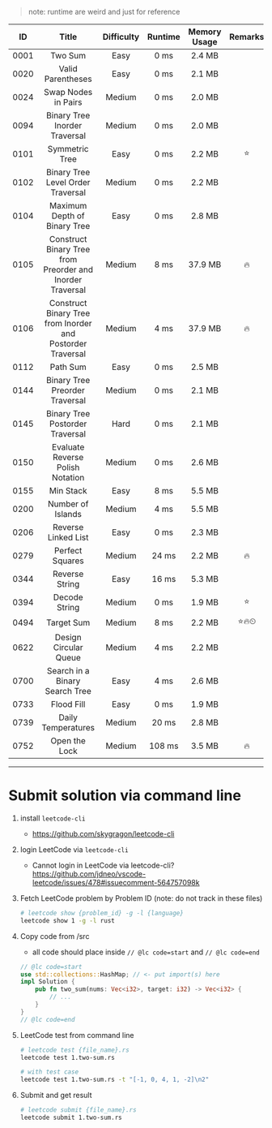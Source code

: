 > note: runtime are weird and just for reference

|  ID  |                           Title                            | Difficulty | Runtime | Memory Usage | Remarks | Last Review |
| :--: | :--------------------------------------------------------: | :--------: | :-----: | :----------: | :-----: | :---------: |
| 0001 |                          Two Sum                           |    Easy    |  0 ms   |    2.4 MB    |         |             |
| 0020 |                     Valid Parentheses                      |    Easy    |  0 ms   |    2.1 MB    |         |             |
| 0024 |                    Swap Nodes in Pairs                     |   Medium   |  0 ms   |    2.0 MB    |         |             |
| 0094 |               Binary Tree Inorder Traversal                |   Medium   |  0 ms   |    2.0 MB    |         |             |
| 0101 |                       Symmetric Tree                       |    Easy    |  0 ms   |    2.2 MB    |   ⭐    |             |
| 0102 |             Binary Tree Level Order Traversal              |   Medium   |  0 ms   |    2.2 MB    |         |             |
| 0104 |                Maximum Depth of Binary Tree                |    Easy    |  0 ms   |    2.8 MB    |         |             |
| 0105 | Construct Binary Tree from Preorder and Inorder Traversal  |   Medium   |  8 ms   |   37.9 MB    |   🔥    |             |
| 0106 | Construct Binary Tree from Inorder and Postorder Traversal |   Medium   |  4 ms   |   37.9 MB    |   🔥    |             |
| 0112 |                          Path Sum                          |    Easy    |  0 ms   |    2.5 MB    |         |             |
| 0144 |               Binary Tree Preorder Traversal               |   Medium   |  0 ms   |    2.1 MB    |         |             |
| 0145 |              Binary Tree Postorder Traversal               |    Hard    |  0 ms   |    2.1 MB    |         |             |
| 0150 |              Evaluate Reverse Polish Notation              |   Medium   |  0 ms   |    2.6 MB    |         |             |
| 0155 |                         Min Stack                          |    Easy    |  8 ms   |    5.5 MB    |         |             |
| 0200 |                     Number of Islands                      |   Medium   |  4 ms   |    5.5 MB    |         |             |
| 0206 |                    Reverse Linked List                     |    Easy    |  0 ms   |    2.3 MB    |         |             |
| 0279 |                      Perfect Squares                       |   Medium   |  24 ms  |    2.2 MB    |   🔥    |             |
| 0344 |                       Reverse String                       |    Easy    |  16 ms  |    5.3 MB    |         |             |
| 0394 |                       Decode String                        |   Medium   |  0 ms   |    1.9 MB    |   ⭐    |             |
| 0494 |                         Target Sum                         |   Medium   |  8 ms   |    2.2 MB    |  ⭐🔥⏲  | 2020/02/19  |
| 0622 |                   Design Circular Queue                    |   Medium   |  4 ms   |    2.2 MB    |         |             |
| 0700 |               Search in a Binary Search Tree               |    Easy    |  4 ms   |    2.6 MB    |         |             |
| 0733 |                         Flood Fill                         |    Easy    |  0 ms   |    1.9 MB    |         |             |
| 0739 |                     Daily Temperatures                     |   Medium   |  20 ms  |    2.8 MB    |         |             |
| 0752 |                       Open the Lock                        |   Medium   | 108 ms  |    3.5 MB    |   🔥    |             |

---

# Submit solution via command line

1. install `leetcode-cli`
   - https://github.com/skygragon/leetcode-cli
1. login LeetCode via `leetcode-cli`
   - Cannot login in LeetCode via leetcode-cli? https://github.com/jdneo/vscode-leetcode/issues/478#issuecomment-564757098k
1. Fetch LeetCode problem by Problem ID (note: do not track in these files)
   ```sh
   # leetcode show {problem_id} -g -l {language}
   leetcode show 1 -g -l rust
   ```
1. Copy code from /src
   - all code should place inside `// @lc code=start` and `// @lc code=end`
   ```rust
   // @lc code=start
   use std::collections::HashMap; // <- put import(s) here
   impl Solution {
       pub fn two_sum(nums: Vec<i32>, target: i32) -> Vec<i32> {
           // ...
       }
   }
   // @lc code=end
   ```
1. LeetCode test from command line

   ```sh
   # leetcode test {file_name}.rs
   leetcode test 1.two-sum.rs

   # with test case
   leetcode test 1.two-sum.rs -t "[-1, 0, 4, 1, -2]\n2"
   ```

1. Submit and get result
   ```sh
   # leetcode submit {file_name}.rs
   leetcode submit 1.two-sum.rs
   ```
